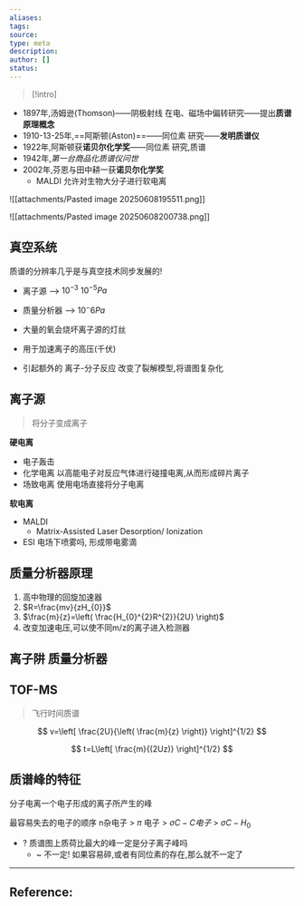 ```yaml
---
aliases: 
tags: 
source: 
type: meta
description: 
author: []
status:
---
```


>[!intro]


- 1897年,汤姆逊(Thomson)——阴极射线  在电、磁场中偏转研究——提出**质谱原理概念**  
- 1910-13-25年,==阿斯顿(Aston)==——同位素  研究——**发明质谱仪**  
- 1922年,阿斯顿获**诺贝尔化学奖**——同位素  研究,质谱
- 1942年,*第一台商品化质谱仪问世*  
- 2002年,芬恩与田中耕一获**诺贝尔化学奖**
	- MALDI 允许对生物大分子进行软电离

![[attachments/Pasted image 20250608195511.png]]

![[attachments/Pasted image 20250608200738.png]]


## 真空系统
质谱的分辨率几乎是与真空技术同步发展的!

- 离子源 --> $10^{-3}~10^{-5}Pa$
- 质量分析器 --> $10^-6Pa$

- 大量的氧会烧坏离子源的灯丝
- 用于加速离子的高压(千伏)
- 引起额外的 离子-分子反应 改变了裂解模型,将谱图复杂化

## 离子源
>将分子变成离子

**硬电离**
- 电子轰击 
- 化学电离 以高能电子对反应气体进行碰撞电离,从而形成碎片离子
- 场致电离 使用电场直接将分子电离

**软电离**
- MALDI
	- Matrix-Assisted Laser Desorption/ Ionization
- ESI 电场下喷雾吗, 形成带电雾滴

## 质量分析器原理

1. 高中物理的回旋加速器
2. $R=\frac{mv}{zH_{0}}$
3. $\frac{m}{z}=\left( \frac{H_{0}^{2}R^{2}}{2U} \right)$
4. 改变加速电压,可以使不同m/z的离子进入检测器

## 离子阱 质量分析器

## TOF-MS
>飞行时间质谱

$$
v=\left[ \frac{2U}{\left( \frac{m}{z} \right)} \right]^{1/2}
$$

$$
t=L\left[ \frac{m}{(2Uz)} \right]^{1/2}
$$


## 质谱峰的特征

分子电离一个电子形成的离子所产生的峰

最容易失去的电子的顺序
n杂电子 >  $\pi$ 电子 > $\sigma C-C 电子$ > $\sigma C-H_{0}$


- ? 质谱图上质荷比最大的峰一定是分子离子峰吗
	- ~ 不一定! 如果容易碎,或者有同位素的存在,那么就不一定了







---

## Reference: